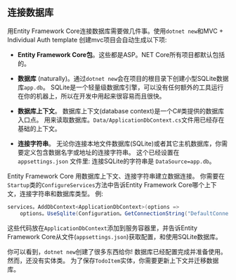 ## 连接数据库

用Entity Framework Core连接数据库需要做几件事。使用`dotnet new`和MVC + Individual Auth template 创建mvc项目会自动生成以下项:

* **Entity Framework Core包**。这些都是ASP。NET Core所有项目都默认包括的。

* **数据库** (naturally)。通过`dotnet new`会在项目的根目录下创建小型SQLite数据库`app.db`。 SQLite是一个轻量级数据库引擎，可以没有任何额外的工具运行在你的机器上，所以在开发中用起来很容易而且很快。

* **数据库上下文**。 数据库上下文(database context)是一个C#类提供的数据库入口点。 用来读取数据库。`Data/ApplicationDbContext.cs`文件用已经存在基础的上下文。

* **连接字符串**。 无论你连接本地文件数据库(SQLite)或者其它主机数据库，你需要定义包含数据名字或地址的连接字符串。 这个已经设置在 `appsettings.json` 文件里: 连接SQLite的字符串是 `DataSource=app.db`。

Entity Framework Core 用数据库上下文、连接字符串建立数据连接。 你需要在`Startup`类的`ConfigureServices`方法中告诉Entity Framework Core哪个上下文，连接字符串和数据库类型。 例:

```csharp
services。AddDbContext<ApplicationDbContext>(options =>
    options。UseSqlite(Configuration。GetConnectionString("DefaultConnection")));
```

这些代码放在`ApplicationDbContext`添加到服务容器里，并告诉Entity Framework Core从文件(`appsettings.json`)获取配置，和使用SQLite数据库。

你可以看到，`dotnet new`创建了很多东西给你! 数据库已经配置完成并准备使用。 然而，还没有实体类。 为了保存`TodoItem`实体，你需要更新上下文并迁移数据库。
